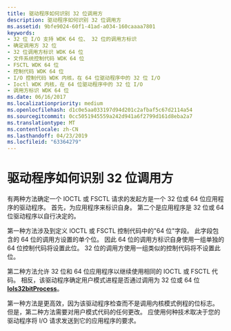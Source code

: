 ```yaml
---
title: 驱动程序如何识别 32 位调用方
description: 驱动程序如何识别 32 位调用方
ms.assetid: 9bfe9024-60f1-41ad-a034-160caaaa7801
keywords:
- 32 位 I/O 支持 WDK 64 位、 32 位的调用方标识
- 确定调用方 32 位
- 32 位调用方标识 WDK 64 位
- 文件系统控制代码 WDK 64 位
- FSCTL WDK 64 位
- 控制代码 WDK 64 位
- I/O 控制代码 WDK 内核，在 64 位驱动程序中的 32 位 I/O
- Ioctl WDK 内核，在 64 位驱动程序中的 32 位 I/O
- 调用方标识 WDK 64 位
ms.date: 06/16/2017
ms.localizationpriority: medium
ms.openlocfilehash: d1c0e5aa033197d94d201c2afbaf5c67d2114a54
ms.sourcegitcommit: 0cc5051945559a242d941a6f2799d161d8eba2a7
ms.translationtype: MT
ms.contentlocale: zh-CN
ms.lasthandoff: 04/23/2019
ms.locfileid: "63364279"
---
```

# <a name="how-drivers-identify-32-bit-callers"></a>驱动程序如何识别 32 位调用方





有两种方法确定一个 IOCTL 或 FSCTL 请求的发起方是一个 32 位或 64 位应用程序的驱动程序。 首先，为应用程序来标识自身。 第二个是应用程序是 32 位或 64 位驱动程序以自行决定的。

第一种方法涉及到定义 IOCTL 或 FSCTL 控制代码中的"64 位"字段。 此字段包含的 64 位的调用方设置的单个位。 因此 64 位的调用方标识自身使用一组单独的 64 位控制代码将设置此位。 32 位的调用方使用一组类似的控制代码将不设置此位。

第二种方法允许 32 位和 64 位应用程序以继续使用相同的 IOCTL 或 FSCTL 代码。 相反，该驱动程序确定用户模式进程是否通过调用为 32 位或 64 位[ **IoIs32bitProcess**](https://msdn.microsoft.com/library/windows/hardware/ff549372)。

第一种方法是更高效，因为该驱动程序检查而不是调用内核模式例程的位标志。 但是，第二种方法需要对用户模式代码的任何更改。 应使用何种技术取决于您的驱动程序将 I/O 请求发送到它的应用程序的要求。

 

 





